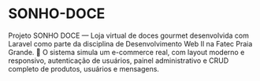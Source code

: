# SONHO-DOCE
 Projeto SONHO DOCE — Loja virtual de doces gourmet desenvolvida com Laravel como parte da disciplina de Desenvolvimento Web II na Fatec Praia Grande. 🧁 O sistema simula um e-commerce real, com layout moderno e responsivo, autenticação de usuários, painel administrativo e CRUD completo de produtos, usuários e mensagens.   
